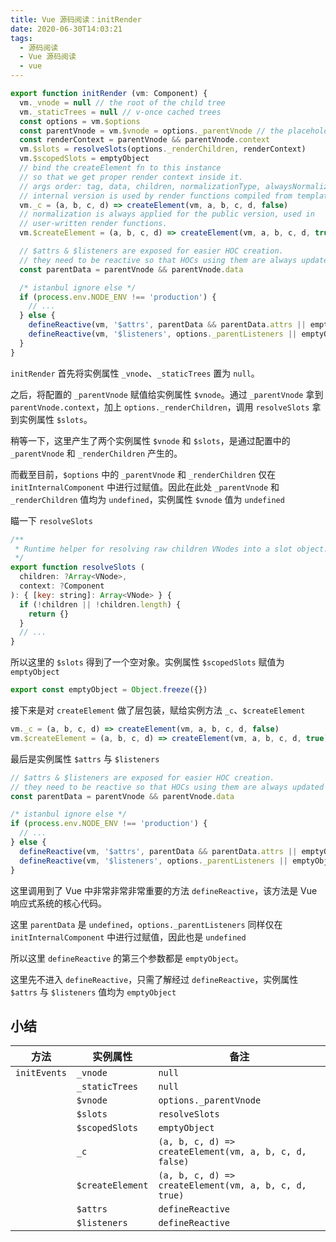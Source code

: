 ```yaml
---
title: Vue 源码阅读：initRender
date: 2020-06-30T14:03:21
tags:
  - 源码阅读
  - Vue 源码阅读
  - vue
---
```


```js
export function initRender (vm: Component) {
  vm._vnode = null // the root of the child tree
  vm._staticTrees = null // v-once cached trees
  const options = vm.$options
  const parentVnode = vm.$vnode = options._parentVnode // the placeholder node in parent tree
  const renderContext = parentVnode && parentVnode.context
  vm.$slots = resolveSlots(options._renderChildren, renderContext)
  vm.$scopedSlots = emptyObject
  // bind the createElement fn to this instance
  // so that we get proper render context inside it.
  // args order: tag, data, children, normalizationType, alwaysNormalize
  // internal version is used by render functions compiled from templates
  vm._c = (a, b, c, d) => createElement(vm, a, b, c, d, false)
  // normalization is always applied for the public version, used in
  // user-written render functions.
  vm.$createElement = (a, b, c, d) => createElement(vm, a, b, c, d, true)

  // $attrs & $listeners are exposed for easier HOC creation.
  // they need to be reactive so that HOCs using them are always updated
  const parentData = parentVnode && parentVnode.data

  /* istanbul ignore else */
  if (process.env.NODE_ENV !== 'production') {
    // ...
  } else {
    defineReactive(vm, '$attrs', parentData && parentData.attrs || emptyObject, null, true)
    defineReactive(vm, '$listeners', options._parentListeners || emptyObject, null, true)
  }
}
```

`initRender` 首先将实例属性 `_vnode`、`_staticTrees` 置为 `null`。

之后，将配置的 `_parentVnode` 赋值给实例属性 `$vnode`。通过 `_parentVnode` 拿到 `parentVnode.context`，加上 `options._renderChildren`，调用 `resolveSlots` 拿到实例属性 `$slots`。

稍等一下，这里产生了两个实例属性 `$vnode` 和 `$slots`，是通过配置中的 `_parentVnode` 和 `_renderChildren` 产生的。

而截至目前，`$options` 中的 `_parentVnode` 和 `_renderChildren` 仅在 `initInternalComponent` 中进行过赋值。因此在此处 `_parentVnode` 和 `_renderChildren` 值均为 `undefined`，实例属性 `$vnode` 值为 `undefined`

瞄一下 `resolveSlots`

```js
/**
 * Runtime helper for resolving raw children VNodes into a slot object.
 */
export function resolveSlots (
  children: ?Array<VNode>,
  context: ?Component
): { [key: string]: Array<VNode> } {
  if (!children || !children.length) {
    return {}
  }
  // ...
}
```

所以这里的 `$slots` 得到了一个空对象。实例属性 `$scopedSlots` 赋值为 `emptyObject`

```js
export const emptyObject = Object.freeze({})
```

接下来是对 `createElement` 做了层包装，赋给实例方法 `_c`、`$createElement`

```js
vm._c = (a, b, c, d) => createElement(vm, a, b, c, d, false)
vm.$createElement = (a, b, c, d) => createElement(vm, a, b, c, d, true)
```

最后是实例属性 `$attrs` 与 `$listeners`

```js
// $attrs & $listeners are exposed for easier HOC creation.
// they need to be reactive so that HOCs using them are always updated
const parentData = parentVnode && parentVnode.data

/* istanbul ignore else */
if (process.env.NODE_ENV !== 'production') {
  // ...
} else {
  defineReactive(vm, '$attrs', parentData && parentData.attrs || emptyObject, null, true)
  defineReactive(vm, '$listeners', options._parentListeners || emptyObject, null, true)
}
```

这里调用到了 Vue 中非常非常非常重要的方法 `defineReactive`，该方法是 Vue 响应式系统的核心代码。

这里 `parentData` 是 `undefined`，`options._parentListeners` 同样仅在 `initInternalComponent` 中进行过赋值，因此也是 `undefined`

所以这里 `defineReactive` 的第三个参数都是 `emptyObject`。

这里先不进入 `defineReactive`，只需了解经过 `defineReactive`，实例属性 `$attrs` 与 `$listeners` 值均为 `emptyObject`

## 小结

| 方法         | 实例属性         | 备注                                                   |
| ------------ | ---------------- | ------------------------------------------------------ |
| `initEvents` | `_vnode`         | `null`                                                 |
|              | `_staticTrees`   | `null`                                                 |
|              | `$vnode`         | `options._parentVnode`                                 |
|              | `$slots`         | `resolveSlots`                                         |
|              | `$scopedSlots`   | `emptyObject`                                          |
|              | `_c`             | `(a, b, c, d) => createElement(vm, a, b, c, d, false)` |
|              | `$createElement` | `(a, b, c, d) => createElement(vm, a, b, c, d, true)`  |
|              | `$attrs`         | `defineReactive`                                       |
|              | `$listeners`     | `defineReactive`                                       |
